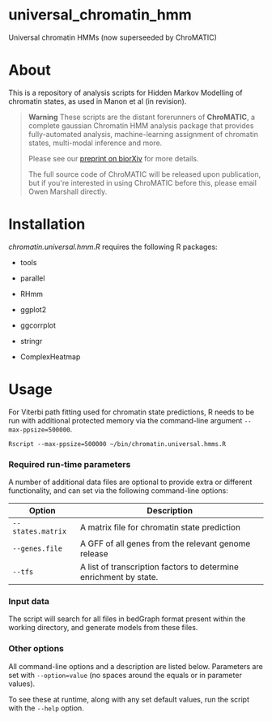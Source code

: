 # universal_chromatin_hmm

Universal chromatin HMMs (now superseeded by ChroMATIC)

# About

This is a repository of analysis scripts for Hidden Markov Modelling of chromatin states, as used in Manon et al (in revision).

> **Warning** These scripts are the distant forerunners of **ChroMATIC**, a complete gaussian Chromatin HMM analysis package that provides fully-automated analysis, machine-learning assignment of chromatin states, multi-modal inference and more.
>
> Please see our [preprint on biorXiv](https://www.biorxiv.org/content/10.1101/2022.10.30.514435v1.abstract) for more details.
>
> The full source code of ChroMATIC will be released upon publication, but if you're interested in using ChroMATIC before this, please email Owen Marshall directly.

# Installation

*chromatin.universal.hmm.R* requires the following R packages:

-   tools

-   parallel

-   RHmm

-   ggplot2

-   ggcorrplot

-   stringr

-   ComplexHeatmap

# Usage

For Viterbi path fitting used for chromatin state predictions, R needs to be run with additional protected memory via the command-line argument `--max-ppsize=500000`.

```         
Rscript --max-ppsize=500000 ~/bin/chromatin.universal.hmms.R
```

### Required run-time parameters

A number of additional data files are optional to provide extra or different functionality, and can set via the following command-line options:

| Option            | Description                                                       |
|----------------|--------------------------------------------------------|
| `--states.matrix` | A matrix file for chromatin state prediction                      |
| `--genes.file`    | A GFF of all genes from the relevant genome release               |
| `--tfs`           | A list of transcription factors to determine enrichment by state. |

### Input data

The script will search for all files in bedGraph format present within the working directory, and generate models from these files.

### Other options

All command-line options and a description are listed below. Parameters are set with `--option=value` (no spaces around the equals or in parameter values).

To see these at runtime, along with any set default values, run the script with the `--help` option.
